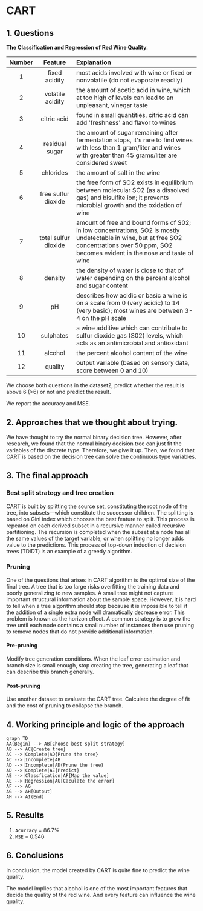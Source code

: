# CART

## 1. Questions
**The Classification and Regression of Red Wine Quality**.


Number | Feature | Explanation 
:-: | :-: | :-- 
1 | fixed acidity | most acids involved with wine or fixed or nonvolatile (do not evaporate readily)
2 | volatile acidity | the amount of acetic acid in wine, which at too high of levels can lead to an unpleasant, vinegar taste
3 | citric acid | found in small quantities, citric acid can add 'freshness' and flavor to wines
4 | residual sugar | the amount of sugar remaining after fermentation stops, it's rare to find wines with less than 1 gram/liter and wines with greater than 45 grams/liter are considered sweet
5 | chlorides | the amount of salt in the wine
6 | free sulfur dioxide | the free form of SO2 exists in equilibrium between molecular SO2 (as a dissolved gas) and bisulfite ion; it prevents microbial growth and the oxidation of wine
7 | total sulfur dioxide | amount of free and bound forms of S02; in low concentrations, SO2 is mostly undetectable in wine, but at free SO2 concentrations over 50 ppm, SO2 becomes evident in the nose and taste of wine
8 | density | the density of water is close to that of water depending on the percent alcohol and sugar content
9 | pH | describes how acidic or basic a wine is on a scale from 0 (very acidic) to 14 (very basic); most wines are between 3-4 on the pH scale
10 | sulphates | a wine additive which can contribute to sulfur dioxide gas (S02) levels, which acts as an antimicrobial and antioxidant 
11 | alcohol | the percent alcohol content of the wine
12 | quality | output variable (based on sensory data, score between 0 and 10)

We choose both questions in the dataset2, predict whether the result is above 6 (>6) or not and predict the result.

We report the accuracy and MSE.

## 2. Approaches that we thought about trying.
We have thought to try the normal binary decision tree.
However, after research, we found that the normal binary decision tree can just fit the variables of the discrete type.
Therefore, we give it up.
Then, we found that CART is based on the decision tree can solve the continuous type variables. 

## 3. The final approach

### Best split strategy and tree creation

CART is built by splitting the source set, constituting the root node of the tree, into subsets—which constitute the successor children. The splitting is based on Gini index which chooses the best feature to split. This process is repeated on each derived subset in a recursive manner called recursive partitioning. The recursion is completed when the subset at a node has all the same values of the target variable, or when splitting no longer adds value to the predictions. This process of top-down induction of decision trees (TDIDT) is an example of a greedy algorithm.

### Pruning

One of the questions that arises in CART algorithm is the optimal size of the final tree. A tree that is too large risks overfitting the training data and poorly generalizing to new samples. A small tree might not capture important structural information about the sample space. However, it is hard to tell when a tree algorithm should stop because it is impossible to tell if the addition of a single extra node will dramatically decrease error. This problem is known as the horizon effect. A common strategy is to grow the tree until each node contains a small number of instances then use pruning to remove nodes that do not provide additional information.

#### Pre-pruning

Modify tree generation conditions. When the leaf error estimation and branch size is small enough, stop creating the tree, generating a leaf that can describe this branch generally.

#### Post-pruning

Use another dataset to evaluate the CART tree. Calculate the degree of fit and the cost of pruning to collapse the branch.

## 4. Working principle and logic of the approach

```mermaid
graph TD
AA(Begin) --> AB[Choose best split strategy]
AB --> AC{Create tree}
AC -->|Complete|AD{Prune the tree}
AC -->|Incomplete|AB
AD -->|Incomplete|AD{Prune the tree}
AD -->|Complete|AE{Predict}
AE -->|Classfication|AF[Map the value]
AE -->|Regression|AG[Caculate the error]
AF --> AG
AG --> AH[Output]
AH --> AI(End)
```

## 5. Results

1. `Acurracy` = 86.7%
2. `MSE` = 0.546

## 6. Conclusions

In conclusion, the model created by CART is quite fine to predict the wine quality.

The model implies that alcohol is one of the most important features that decide the quality of the red wine. And every feature can influence the wine quality.

